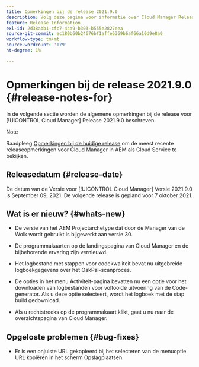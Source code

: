 ```yaml
---
title: Opmerkingen bij de release 2021.9.0
description: Volg deze pagina voor informatie over Cloud Manager Release 2021.9.0
feature: Release Information
exl-id: 2d38abb1-cfc7-44a9-b303-b555e2827eea
source-git-commit: ec180b60b24676bf1affe6369b6af66a10d9e8a0
workflow-type: tm+mt
source-wordcount: '179'
ht-degree: 1%

---
```


# Opmerkingen bij de release 2021.9.0 {#release-notes-for}

In de volgende sectie worden de algemene opmerkingen bij de release voor [!UICONTROL Cloud Manager] Release 2021.9.0 beschreven.

>[!NOTE]
>Raadpleeg [Opmerkingen bij de huidige release](https://experienceleague.adobe.com/docs/experience-manager-cloud-service/onboarding/getting-access/release-notes-cloud-manager/release-notes-cm-current.html?lang=en#getting-access) om de meest recente releaseopmerkingen voor Cloud Manager in AEM als Cloud Service te bekijken.

## Releasedatum {#release-date}

De datum van de Versie voor [!UICONTROL Cloud Manager] Versie 2021.9.0 is September 09, 2021.
De volgende release is gepland voor 7 oktober 2021.

## Wat is er nieuw? {#whats-new}

* De versie van het AEM Projectarchetype dat door de Manager van de Wolk wordt gebruikt is bijgewerkt aan versie 30.

* De programmakaarten op de landingspagina van Cloud Manager en de bijbehorende ervaring zijn vernieuwd.

* Het logbestand met stappen voor codekwaliteit bevat nu uitgebreide logboekgegevens over het OakPal-scanproces.

* De opties in het menu Activiteit-pagina bevatten nu een optie voor het downloaden van logbestanden voor voltooide uitvoering van de Code-generator. Als u deze optie selecteert, wordt het logboek met de stap build gedownload.

* Als u rechtstreeks op de programmakaart klikt, gaat u nu naar de overzichtspagina van Cloud Manager.

## Opgeloste problemen {#bug-fixes}

* Er is een onjuiste URL gekopieerd bij het selecteren van de menuoptie URL kopiëren in het scherm Opslagplaatsen.
